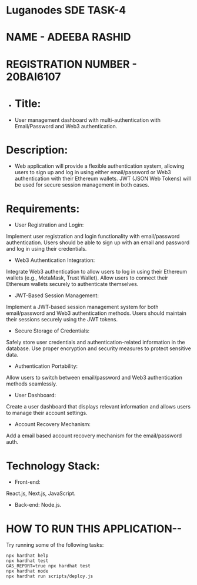 # Luganodes SDE TASK-4

# NAME - ADEEBA RASHID
# REGISTRATION NUMBER - 20BAI6107

* # Title:

*   User management dashboard with multi-authentication with Email/Password and Web3 authentication.
  
# Description:

* Web application will provide a flexible authentication system, allowing users to sign up and log in using either email/password or Web3 authentication with their Ethereum wallets. JWT (JSON Web Tokens) will be used for secure session management in both cases.

# Requirements:

* User Registration and Login:

Implement user registration and login functionality with email/password authentication.
Users should be able to sign up with an email and password and log in using their credentials.

* Web3 Authentication Integration:

Integrate Web3 authentication to allow users to log in using their Ethereum wallets (e.g., MetaMask, Trust Wallet).
Allow users to connect their Ethereum wallets securely to authenticate themselves.

* JWT-Based Session Management:

Implement a JWT-based session management system for both email/password and Web3 authentication methods.
Users should maintain their sessions securely using the JWT tokens.  

* Secure Storage of Credentials:

Safely store user credentials and authentication-related information in the database.
Use proper encryption and security measures to protect sensitive data.  

* Authentication Portability:

Allow users to switch between email/password and Web3 authentication methods seamlessly.  

* User Dashboard:

Create a user dashboard that displays relevant information and allows users to manage their account settings.  

* Account Recovery Mechanism:

Add a email based account recovery mechanism for the email/password auth.

# Technology Stack:

* Front-end:

React.js, Next.js, JavaScript.  
* Back-end:
 Node.js.

# HOW TO RUN THIS APPLICATION--  

Try running some of the following tasks:

```shell
npx hardhat help
npx hardhat test
GAS_REPORT=true npx hardhat test
npx hardhat node
npx hardhat run scripts/deploy.js
```
